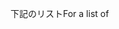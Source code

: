 <span data-ttu-id="ce7b8-101">下記のリスト</span><span class="sxs-lookup"><span data-stu-id="ce7b8-101">For a list of</span></span>
